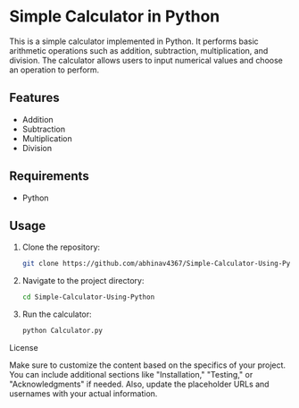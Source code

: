 # Simple Calculator in Python

This is a simple calculator implemented in Python. It performs basic arithmetic operations such as addition, subtraction, multiplication, and division. The calculator allows users to input numerical values and choose an operation to perform.

## Features

- Addition
- Subtraction
- Multiplication
- Division

## Requirements

- Python

## Usage

1. Clone the repository:

   ```bash
   git clone https://github.com/abhinav4367/Simple-Calculator-Using-Python.git

2. Navigate to the project directory:

   ```bash
   cd Simple-Calculator-Using-Python 

4. Run the calculator:
   ```bash
   python Calculator.py

License


Make sure to customize the content based on the specifics of your project. You can include additional sections like "Installation," "Testing," or "Acknowledgments" if needed. Also, update the placeholder URLs and usernames with your actual information.


